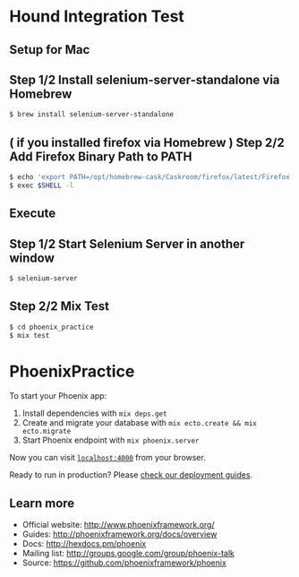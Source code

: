 # Hound Integration Test

## Setup for Mac
## Step 1/2 Install selenium-server-standalone via Homebrew
```sh
$ brew install selenium-server-standalone
```

## ( if you installed firefox via Homebrew ) Step 2/2 Add Firefox Binary Path to PATH
```sh
$ echo 'export PATH=/opt/homebrew-cask/Caskroom/firefox/latest/Firefox.app/Contents/MacOS:$PATH' >> .zshrc
$ exec $SHELL -l
```

## Execute
## Step 1/2 Start Selenium Server in another window
```sh
$ selenium-server
```

## Step 2/2 Mix Test
```sh
$ cd phoenix_practice
$ mix test
```

# PhoenixPractice

To start your Phoenix app:

  1. Install dependencies with `mix deps.get`
  2. Create and migrate your database with `mix ecto.create && mix ecto.migrate`
  3. Start Phoenix endpoint with `mix phoenix.server`

Now you can visit [`localhost:4000`](http://localhost:4000) from your browser.

Ready to run in production? Please [check our deployment guides](http://www.phoenixframework.org/docs/deployment).

## Learn more

  * Official website: http://www.phoenixframework.org/
  * Guides: http://phoenixframework.org/docs/overview
  * Docs: http://hexdocs.pm/phoenix
  * Mailing list: http://groups.google.com/group/phoenix-talk
  * Source: https://github.com/phoenixframework/phoenix
